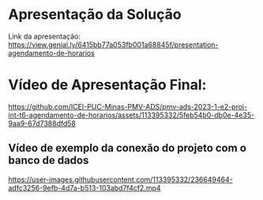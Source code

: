# Apresentação da Solução

Link da apresentação: https://view.genial.ly/6415bb77a053fb001a68845f/presentation-agendamento-de-horarios

# Vídeo de Apresentação Final:
https://github.com/ICEI-PUC-Minas-PMV-ADS/pmv-ads-2023-1-e2-proj-int-t6-agendamento-de-horarios/assets/113395332/5feb54b0-db0e-4e35-9aa9-67d7388dfd58


## Vídeo de exemplo da conexão do projeto com o banco de dados
https://user-images.githubusercontent.com/113395332/236649464-adfc3256-9efb-4d7a-b513-103abd7f4cf2.mp4

